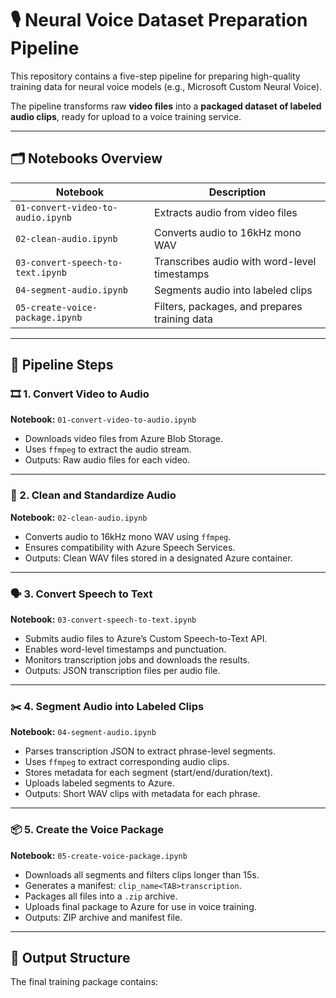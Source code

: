 # 🎙️ Neural Voice Dataset Preparation Pipeline

This repository contains a five-step pipeline for preparing high-quality training data for neural voice models (e.g., Microsoft Custom Neural Voice).

The pipeline transforms raw **video files** into a **packaged dataset of labeled audio clips**, ready for upload to a voice training service.

---

## 🗂️ Notebooks Overview

| Notebook | Description |
|----------|-------------|
| `01-convert-video-to-audio.ipynb` | Extracts audio from video files |
| `02-clean-audio.ipynb`            | Converts audio to 16kHz mono WAV |
| `03-convert-speech-to-text.ipynb` | Transcribes audio with word-level timestamps |
| `04-segment-audio.ipynb`          | Segments audio into labeled clips |
| `05-create-voice-package.ipynb`   | Filters, packages, and prepares training data |

---

## 🔁 Pipeline Steps

### 🎞️ 1. Convert Video to Audio
**Notebook:** `01-convert-video-to-audio.ipynb`

- Downloads video files from Azure Blob Storage.
- Uses `ffmpeg` to extract the audio stream.
- Outputs: Raw audio files for each video.

---

### 🧼 2. Clean and Standardize Audio
**Notebook:** `02-clean-audio.ipynb`

- Converts audio to 16kHz mono WAV using `ffmpeg`.
- Ensures compatibility with Azure Speech Services.
- Outputs: Clean WAV files stored in a designated Azure container.

---

### 🗣️ 3. Convert Speech to Text
**Notebook:** `03-convert-speech-to-text.ipynb`

- Submits audio files to Azure’s Custom Speech-to-Text API.
- Enables word-level timestamps and punctuation.
- Monitors transcription jobs and downloads the results.
- Outputs: JSON transcription files per audio file.

---

### ✂️ 4. Segment Audio into Labeled Clips
**Notebook:** `04-segment-audio.ipynb`

- Parses transcription JSON to extract phrase-level segments.
- Uses `ffmpeg` to extract corresponding audio clips.
- Stores metadata for each segment (start/end/duration/text).
- Uploads labeled segments to Azure.
- Outputs: Short WAV clips with metadata for each phrase.

---

### 📦 5. Create the Voice Package
**Notebook:** `05-create-voice-package.ipynb`

- Downloads all segments and filters clips longer than 15s.
- Generates a manifest: `clip_name<TAB>transcription`.
- Packages all files into a `.zip` archive.
- Uploads final package to Azure for use in voice training.
- Outputs: ZIP archive and manifest file.

---

## 📁 Output Structure

The final training package contains: